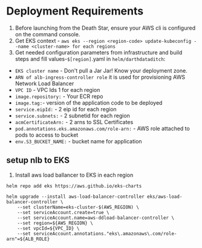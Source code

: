 # Deployment Requirements
1. Before launching from the Death Star, ensure your AWS cli is configured on the command console.
1. Get EKS context - ``aws eks --region <region-code> update-kubeconfig --name <cluster-name> for each regions``
1. Get needed configuration parameters from infrastructure and build steps and fill values-`$[region]`.yaml in `helm/darthdataditch`:
- `EKS cluster name` - Don't pull a Jar Jar! Know your deployment zone.
- `ARN of alb-ingress-controller role` it is used for provisioning AWS Network Load Balancer
- `VPC ID` - VPC Ids 1 for each region
- `image.repository:` - Your ECR repo
- `image.tag:`- version of the application code to be deployed
- `service.eipId:` - 2 eip id for each region
- `service.subnets:` - 2 subnetid for each region
- `acmCertificateArn:` - 2 arns to SSL Certificates
- `pod.annotations.eks.amazonaws.com/role-arn:` - AWS role attached to pods to access to bucket
- `env.S3_BUCKET_NAME:` - bucket name for application
## setup nlb to EKS
1. Install aws load ballancer to EKS in each region
```
helm repo add eks https://aws.github.io/eks-charts

```

```
helm upgrade --install aws-load-balancer-controller eks/aws-load-balancer-controller \
    --set clusterName=eks-cluster-$(AWS_REGION) \
    --set serviceAccount.create=true \
    --set serviceAccount.name=aws-ddload-balancer-controller \
    --set region=${AWS_REGION} \
    --set vpcId=${VPC_ID} \
    --set serviceAccount.annotations."eks\.amazonaws\.com/role-arn"=${ALB_ROLE}
```
